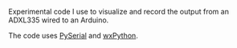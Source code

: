 Experimental code I use to visualize and record the output 
from an ADXL335 wired to an Arduino.

The code uses [PySerial](http://pyserial.sourceforge.net/) and [wxPython](http://wxpython.org/).
